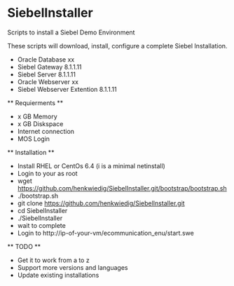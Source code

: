SiebelInstaller
===============

Scripts to install a Siebel Demo Environment

These scripts will download, install, configure a complete Siebel Installation.

* Oracle Database xx
* Siebel Gateway 8.1.1.11
* Siebel Server 8.1.1.11
* Oracle Webserver xx
* Siebel Webserver Extention 8.1.1.11

** Requierments **

* x GB Memory
* x GB Diskspace
* Internet connection
* MOS Login

** Installation **

* Install RHEL or CentOs 6.4 (i is a minimal netinstall)
* Login to your as root
* wget https://github.com/henkwiedig/SiebelInstaller.git/bootstrap/bootstrap.sh
* ./bootstrap.sh
* git clone https://github.com/henkwiedig/SiebelInstaller.git
* cd SiebelInstaller
* ./SiebelInstaller
* wait to complete
* Login to http://ip-of-your-vm/ecommunication_enu/start.swe

** TODO **

* Get it to work from a to z
* Support more versions and languages
* Update existing installations

